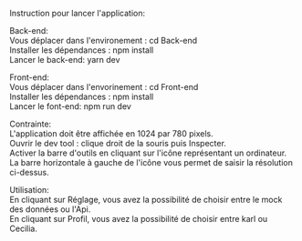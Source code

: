 Instruction pour lancer l'application:

Back-end:  
Vous déplacer dans l'environement : cd Back-end  
Installer les dépendances : npm install  
Lancer le back-end: yarn dev

Front-end:  
Vous déplacer dans l'envorinement : cd Front-end  
Installer les dépendances : npm install  
Lancer le font-end: npm run dev

Contrainte:  
L'application doit être affichée en 1024 par 780 pixels.  
Ouvrir le dev tool : clique droit de la souris puis Inspecter.  
Activer la barre d'outils en cliquant sur l'icône représentant un ordinateur.
La barre horizontale à gauche de l'icône vous permet de saisir la résolution ci-dessus.

Utilisation:  
En cliquant sur Réglage, vous avez la possibilité de choisir entre le mock des données ou l'Api.  
En cliquant sur Profil, vous avez la possibilité de choisir entre karl ou Cecilia.
